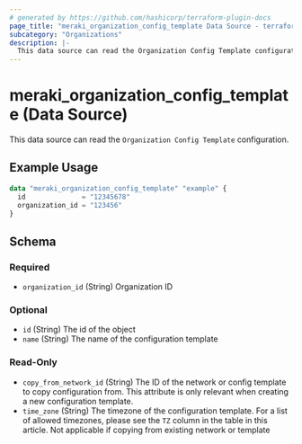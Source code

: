 ```yaml
---
# generated by https://github.com/hashicorp/terraform-plugin-docs
page_title: "meraki_organization_config_template Data Source - terraform-provider-meraki"
subcategory: "Organizations"
description: |-
  This data source can read the Organization Config Template configuration.
---
```


# meraki_organization_config_template (Data Source)

This data source can read the `Organization Config Template` configuration.

## Example Usage

```terraform
data "meraki_organization_config_template" "example" {
  id              = "12345678"
  organization_id = "123456"
}
```

<!-- schema generated by tfplugindocs -->
## Schema

### Required

- `organization_id` (String) Organization ID

### Optional

- `id` (String) The id of the object
- `name` (String) The name of the configuration template

### Read-Only

- `copy_from_network_id` (String) The ID of the network or config template to copy configuration from. This attribute is only relevant when creating a new configuration template.
- `time_zone` (String) The timezone of the configuration template. For a list of allowed timezones, please see the `TZ` column in the table in this article. Not applicable if copying from existing network or template
